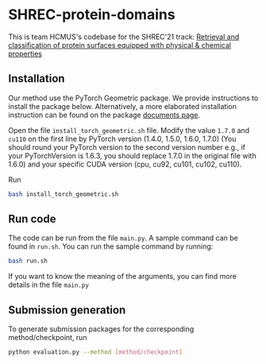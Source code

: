 # SHREC-protein-domains

This is team HCMUS's codebase for the SHREC'21 track: [Retrieval and classification of protein surfaces equipped with physical & chemical properties](http://shrec.ge.imati.cnr.it/shrec21_protein/)

## Installation

Our method use the PyTorch Geometric package. We provide instructions to install the package below. Alternatively, a more elaborated installation instruction can be found on the package [documents page](https://pytorch-geometric.readthedocs.io/en/latest/notes/installation.html).

Open the file ```install_torch_geometric.sh``` file. Modify the value ```1.7.0``` and ```cu110``` on the first line by PyTorch version (1.4.0, 1.5.0, 1.6.0, 1.7.0) (You should round your PyTorch version to the second version number e.g., if your PyTorchVersion is 1.6.3, you should replace 1.7.0 in the original file with 1.6.0) and your specific CUDA version (cpu, cu92, cu101, cu102, cu110).

Run

```bash
bash install_torch_geometric.sh
```

## Run code

The code can be run from the file ```main.py```. A sample command can be found in ```run.sh```. You can run the sample command by running:

```bash
bash run.sh
```

If you want to know the meaning of the arguments, you can find more details in the file ```main.py```

## Submission generation
To generate submission packages for the corresponding method/checkpoint, run
```bash
python evaluation.py --method [method/checkpoint]
```
